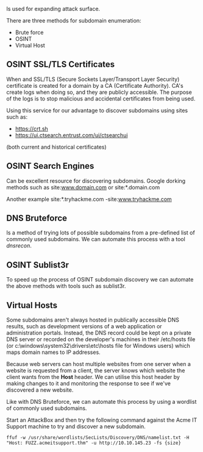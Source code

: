 Is used for expanding attack surface.

There are three methods for subdomain enumeration:
- Brute force
-  OSINT
-  Virtual Host

## OSINT SSL/TLS Certificates

When and SSL/TLS (Secure Sockets Layer/Transport Layer Security) certificate is created for a domain by a CA (Certificate Authority).
CA's create logs when doing so, and they are publicly accessible.
The purpose of the logs is to stop malicious and accidental certificates from being used.

Using this service for our advantage to discover subdomains using sites such as:
- https://crt.sh
- https://ui.ctsearch.entrust.com/ui/ctsearchui

(both current and historical certificates)

## OSINT Search Engines

Can be excellent resource for discovering subdomains.
Google dorking methods such as site:www.domain.com or site:*.domain.com 

Another example site:*.tryhackme.com -site:www.tryhackme.com

## DNS Bruteforce

Is a method of trying lots of possible subdomains from a pre-defined list of commonly used subdomains.
We can automate this process with a tool *dnsrecon*.

## OSINT Sublist3r

To speed up the process of OSINT subdomain discovery we can automate the above methods with tools such as sublist3r.

## Virtual Hosts

Some subdomains aren't always hosted in publically accessible DNS results, such as development versions of a web application or administration portals. Instead, the DNS record could be kept on a private DNS server or recorded on the developer's machines in their /etc/hosts file (or c:\windows\system32\drivers\etc\hosts file for Windows users) which maps domain names to IP addresses. 

Because web servers can host multiple websites from one server when a website is requested from a client, the server knows which website the client wants from the **Host** header. We can utilise this host header by making changes to it and monitoring the response to see if we've discovered a new website.

Like with DNS Bruteforce, we can automate this process by using a wordlist of commonly used subdomains.

Start an AttackBox and then try the following command against the Acme IT Support machine to try and discover a new subdomain.
```shell
ffuf -w /usr/share/wordlists/SecLists/Discovery/DNS/namelist.txt -H "Host: FUZZ.acmeitsupport.thm" -u http://10.10.145.23 -fs {size}
```